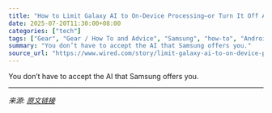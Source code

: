 ```yaml
---
title: "How to Limit Galaxy AI to On-Device Processing—or Turn It Off Altogether"
date: 2025-07-20T11:30:00+08:00
categories: ["tech"]
tags: ["Gear", "Gear / How To and Advice", "Samsung", "how-to", "Android", "phones", "artificial intelligence", "Bot or Not"]
summary: "You don’t have to accept the AI that Samsung offers you."
source_url: "https://www.wired.com/story/limit-galaxy-ai-to-on-device-processing-or-turn-it-off/"
---
```


You don’t have to accept the AI that Samsung offers you.

---

*来源: [原文链接](https://www.wired.com/story/limit-galaxy-ai-to-on-device-processing-or-turn-it-off/)*

